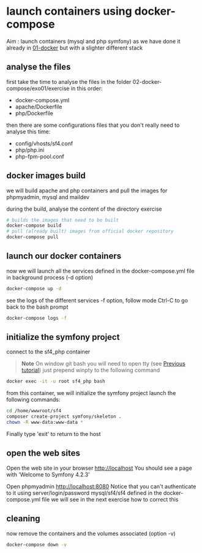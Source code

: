 # launch containers using docker-compose  
Aim : launch containers (mysql and php symfony) 
as we have done it already in [01-docker](../../01-docker/Readme.md) 
but with a slighter different stack

## analyse the files
first take the time to analyse the files in the folder 02-docker-compose/exo01/exercise in this order:
* docker-compose.yml
* apache/Dockerfile
* php/Dockerfile

then there are some configurations files that you don't really need to analyse this time:
* config/vhosts/sf4.conf
* php/php.ini
* php-fpm-pool.conf

## docker images build
we will build apache and php containers and pull the images 
for phpmyadmin, mysql and maildev

during the build, analyse the content of the directory exercise
```bash
# builds the images that need to be built
docker-compose build 
# pull (already built) images from official docker repository
docker-compose pull
```

## launch our docker containers
now we will launch all the services defined in the docker-compose.yml file 
in background process (-d option)
```bash
docker-compose up -d
```

see the logs of the different services
-f option, follow mode
Ctrl-C to go back to the bash prompt
```bash
docker-compose logs -f
```

## initialize the symfony project
connect to the sf4_php container
> **Note**
> On window git bash you will need to open tty (see [Previous tutorial](../../01-docker/Readme.md))
> just prepend winpty to the following command

```bash
docker exec -it -u root sf4_php bash
```

from this container, we will initialize the symfony project
launch the following commands:
```bash
cd /home/wwwroot/sf4
composer create-project symfony/skeleton .
chown -R www-data:www-data *
```

Finally type 'exit' to return to the host

## open the web sites
Open the web site in your browser [http://localhost](http://localhost)
You should see a page with 'Welcome to Symfony 4.2.3'

Open phpmyadmin [http://localhost:8080](http://localhost:8080)
Notice that you can't authenticate to it using server/login/password mysql/sf4/sf4
defined in the docker-compose.yml file
we will see in the next exercise how to correct this 

## cleaning
now remove the containers and the volumes associated (option -v)
```bash
docker-compose down -v
```